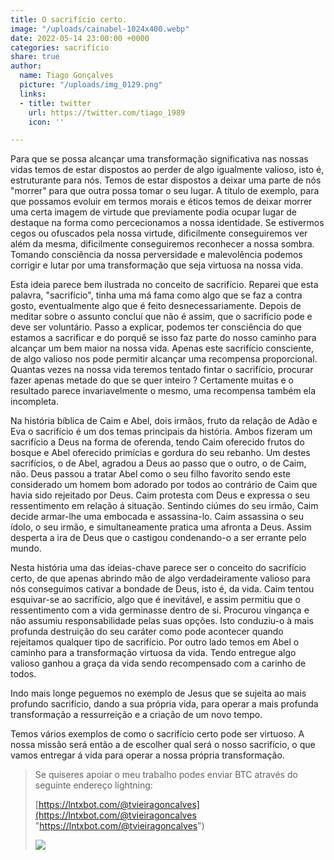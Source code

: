 ```yaml
---
title: O sacrifício certo.
image: "/uploads/cainabel-1024x400.webp"
date: 2022-05-14 23:00:00 +0000
categories: sacrifício
share: true
author:
  name: Tiago Gonçalves
  picture: "/uploads/img_0129.png"
  links:
  - title: twitter
    url: https://twitter.com/tiago_1989
    icon: ''

---
```

Para que se possa alcançar uma transformação significativa nas nossas vidas temos de estar dispostos ao perder de algo igualmente valioso, isto é, estruturante para nós. Temos de estar dispostos a deixar uma parte de nós "morrer" para que outra possa tomar o seu lugar. A título de exemplo, para que possamos evoluir em termos morais e éticos temos de deixar morrer uma certa imagem de virtude que previamente podia ocupar lugar de destaque na forma como percecionamos a nossa identidade. Se estivermos cegos ou ofuscados pela nossa virtude, dificilmente conseguiremos ver além da mesma, dificilmente conseguiremos reconhecer a nossa sombra. Tomando consciência da nossa perversidade e malevolência podemos corrigir e lutar por uma transformação que seja virtuosa na nossa vida.

Esta ideia parece bem ilustrada no conceito de sacrifício. Reparei que esta palavra, "sacrifício", tinha uma má fama como algo que se faz a contra gosto, eventualmente algo que é feito desnecessariamente.  Depois de meditar sobre o assunto concluí que não é assim, que o sacrifício pode e deve ser voluntário. Passo a explicar, podemos ter consciência  do que estamos a sacrificar e do porquê se isso faz parte do nosso caminho para alcançar um bem maior na nossa vida. Apenas este sacrifício consciente, de algo valioso nos pode permitir alcançar uma recompensa proporcional. Quantas vezes na nossa vida teremos tentado fintar o sacrifício, procurar fazer apenas metade do que se quer inteiro ? Certamente muitas e o resultado parece invariavelmente o mesmo, uma recompensa também ela incompleta.

Na história bíblica de Caim e Abel, dois irmãos, fruto da relação de Adão e Eva o sacrifício é um dos temas principais da história. Ambos fizeram um sacrifício a Deus na forma de oferenda, tendo Caim oferecido frutos do bosque e Abel oferecido primícias e gordura do seu rebanho. Um destes sacrifícios, o de Abel, agradou a Deus ao passo que o outro, o de Caim, não. Deus passou a tratar Abel como o seu filho favorito sendo este considerado um homem bom adorado por todos ao contrário de Caim que havia sido rejeitado por Deus. Caim protesta com Deus e expressa o seu ressentimento em relação á situação. Sentindo ciúmes do seu irmão, Caim decide armar-lhe uma embocada e assassina-lo. Caim assassina o seu ídolo, o seu irmão, e simultaneamente pratica uma afronta a Deus. Assim desperta a ira de Deus que o castigou condenando-o a ser errante pelo mundo.

Nesta história uma das ideias-chave parece ser o conceito do sacrifício certo, de que apenas abrindo mão de algo verdadeiramente valioso para nós conseguimos cativar a bondade de Deus, isto é, da vida. Caim tentou esquivar-se ao sacrifício, algo que é inevitável, e assim permitiu que o ressentimento com a vida germinasse dentro de si. Procurou vingança e não assumiu responsabilidade pelas suas opções. Isto conduziu-o à mais profunda destruição do seu caráter como pode acontecer quando rejeitamos qualquer tipo de sacrifício. Por outro lado temos em Abel o caminho para a transformação virtuosa da vida. Tendo entregue algo valioso ganhou a graça da vida sendo recompensado com a carinho de todos.

Indo mais longe peguemos no exemplo de Jesus que se sujeita ao mais profundo sacrifício, dando a sua própria vida, para operar a mais profunda transformação a ressurreição e a criação de um novo tempo.

Temos vários exemplos de como o sacrifício certo pode ser virtuoso. A nossa missão será então a de escolher qual será o nosso sacrifício, o que vamos entregar á vida para operar a nossa própria transformação.

> Se quiseres apoiar o meu trabalho podes enviar BTC através do seguinte endereço lightning:
>
> [https://lntxbot.com/@tvieiragoncalves](https://lntxbot.com/@tvieiragoncalves "https://lntxbot.com/@tvieiragoncalves")
>
> ![](https://i.imgur.com/v8i5Xd3.png)